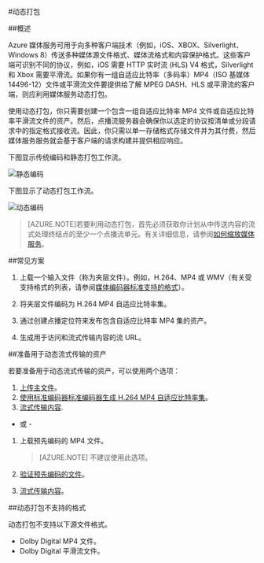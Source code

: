 <properties
	pageTitle="动态打包概述 | Azure"
	description="本主题概述动态打包。"
	authors="Juliako"
	manager="erikre"
	editor=""
	services="media-services"
	documentationCenter=""/>  


<tags
	ms.service="media-services"
	ms.workload="media"
	ms.tgt_pltfrm="na"
	ms.devlang="na"
	ms.topic="article"
	ms.date="09/19/2016" 
	wacn.date="11/14/2016"
	ms.author="juliako"/>  



#动态打包

##概述

Azure 媒体服务可用于向多种客户端技术（例如，iOS、XBOX、Silverlight、Windows 8）传送多种媒体源文件格式、媒体流格式和内容保护格式。这些客户端可识别不同的协议，例如，iOS 需要 HTTP 实时流 (HLS) V4 格式，Silverlight 和 Xbox 需要平滑流。如果你有一组自适应比特率（多码率）MP4（ISO 基媒体 14496-12）文件或平滑流文件要提供给了解 MPEG DASH、HLS 或平滑流的客户端，则应利用媒体服务动态打包。

使用动态打包，你只需要创建一个包含一组自适应比特率 MP4 文件或自适应比特率平滑流文件的资产。然后，点播流服务器会确保你以选定的协议按清单或分段请求中的指定格式接收流。因此，你只需以单一存储格式存储文件并为其付费，然后媒体服务服务就会基于客户端的请求构建并提供相应响应。

下图显示传统编码和静态打包工作流。

![静态编码](./media/media-services-dynamic-packaging-overview/media-services-static-packaging.png)

下图显示了动态打包工作流。

![动态编码](./media/media-services-dynamic-packaging-overview/media-services-dynamic-packaging.png)


>[AZURE.NOTE]若要利用动态打包，首先必须获取你计划从中传送内容的流式处理终结点的至少一个点播流单元。有关详细信息，请参阅[如何缩放媒体服务](/documentation/articles/media-services-manage-origins/#scale_streaming_endpoints)。

##常见方案

1. 上载一个输入文件（称为夹层文件）。例如，H.264、MP4 或 WMV（有关受支持格式的列表，请参阅[媒体编码器标准支持的格式](/documentation/articles/media-services-media-encoder-standard-formats/)）。

1. 将夹层文件编码为 H.264 MP4 自适应比特率集。

1. 通过创建点播定位符来发布包含自适应比特率 MP4 集的资产。

1. 生成用于访问和流式传输内容的流 URL。


##准备用于动态流式传输的资产

若要准备用于动态流式传输的资产，可以使用两个选项：

1. [上传主文件](/documentation/articles/media-services-dotnet-upload-files/)。
2. [使用标准编码器标准编码器生成 H.264 MP4 自适应比特率集](/documentation/articles/media-services-dotnet-encode-with-media-encoder-standard/)。
3. [流式传输内容](/documentation/articles/media-services-deliver-content-overview/).

- 或 -

1. 上载预先编码的 MP4 文件。

	>[AZURE.NOTE] 不建议使用此选项。
	
2. [验证预先编码的文件](/documentation/articles/media-services-static-packaging/#validating-adaptive-bitrate-mp4s-encoded-with-external-encoders)。
3. [流式传输内容](/documentation/articles/media-services-deliver-content-overview/)。


##<a id="unsupported_formats"></a>动态打包不支持的格式

动态打包不支持以下源文件格式。

- Dolby Digital MP4 文件。
- Dolby Digital 平滑流文件。

<!---HONumber=Mooncake_1107_2016-->